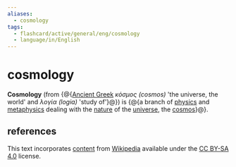 ```yaml
---
aliases:
  - cosmology
tags:
  - flashcard/active/general/eng/cosmology
  - language/in/English
---
```


# cosmology

__Cosmology__ (from {@{[Ancient Greek](Ancient%20Greek.md) _κόσμος (cosmos)_ 'the universe, the world' and _λογία (logia)_ 'study of'}@}) is {@{a branch of [physics](physics.md) and [metaphysics](metaphysics.md) dealing with the [nature](nature.md) of the [universe](universe.md), the [cosmos](cosmos.md)}@}. <!--SR:!2025-06-11,214,270!2028-05-12,1071,350-->

## references

This text incorporates [content](https://en.wikipedia.org/wiki/cosmology) from [Wikipedia](Wikipedia.md) available under the [CC BY-SA 4.0](https://creativecommons.org/licenses/by-sa/4.0/) license.
